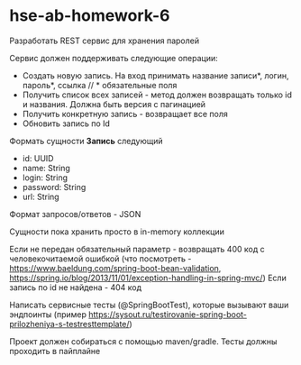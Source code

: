 # hse-ab-homework-6

Разработать REST сервис для хранения паролей

Сервис должен поддерживать следующие операции:
+ Создать новую запись. На вход принимать название записи*, логин, пароль*, ссылка // * обязательные поля
+ Получить список всех записей - метод должен возвращать только id и названия. Должна быть версия с пагинацией
+ Получить конкретную запись - возвращает все поля
+ Обновить запись по Id

Формать сущности **Запись** следующий 
+ id: UUID
+ name: String
+ login: String
+ password: String
+ url: String

Формат запросов/ответов - JSON

Сущности пока хранить просто в in-memory коллекции 

Если не передан обязательный параметр - возвращать 400 код с человекочитаемой ошибкой (что посмотреть - https://www.baeldung.com/spring-boot-bean-validation, https://spring.io/blog/2013/11/01/exception-handling-in-spring-mvc/)
Если запись по id не найдена - 404 код

Написать сервисные тесты (@SpringBootTest), которые вызывают ваши эндпоинты (пример https://sysout.ru/testirovanie-spring-boot-prilozheniya-s-testresttemplate/)

Проект должен собираться с помощью maven/gradle. Тесты должны проходить в пайплайне


